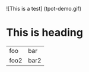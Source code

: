 ![This is a test] (tpot-demo.gif)
# This is heading


<table>
  <tr>
    <td> foo </td>
    <td> bar </td>
  <tr>
  <tr>
    <td> foo2 </td>
    <td> bar2 </td>
  </tr>
</table>



